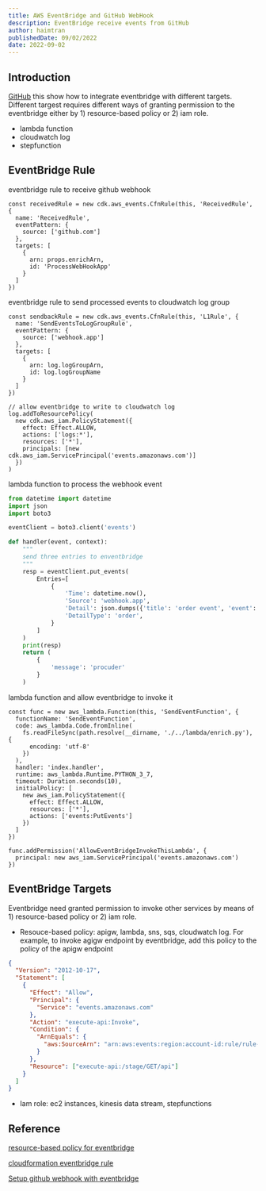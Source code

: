 ```yaml
---
title: AWS EventBridge and GitHub WebHook
description: EventBridge receive events from GitHub
author: haimtran
publishedDate: 09/02/2022
date: 2022-09-02
---
```


## Introduction

[GitHub](https://github.com/entest-hai/eventbridge-webhook) this show how to integrate eventbridge with different targets. Different targest requires different ways of granting permission to the eventbridge either by 1) resource-based policy or 2) iam role.

- lambda function
- cloudwatch log
- stepfunction

<LinkedImage
  href="https://youtu.be/tzq96r9CmRg"
  height={400}
  alt="EventBridge GitHub WebHook"
  src="/thumbnail/eventbridge-github.png"
/>

## EventBridge Rule

eventbridge rule to receive github webhook

```tsx
const receivedRule = new cdk.aws_events.CfnRule(this, 'ReceivedRule', {
  name: 'ReceivedRule',
  eventPattern: {
    source: ['github.com']
  },
  targets: [
    {
      arn: props.enrichArn,
      id: 'ProcessWebHookApp'
    }
  ]
})
```

eventbridge rule to send processed events to cloudwatch log group

```tsx
const sendbackRule = new cdk.aws_events.CfnRule(this, 'L1Rule', {
  name: 'SendEventsToLogGroupRule',
  eventPattern: {
    source: ['webhook.app']
  },
  targets: [
    {
      arn: log.logGroupArn,
      id: log.logGroupName
    }
  ]
})

// allow eventbridge to write to cloudwatch log
log.addToResourcePolicy(
  new cdk.aws_iam.PolicyStatement({
    effect: Effect.ALLOW,
    actions: ['logs:*'],
    resources: ['*'],
    principals: [new cdk.aws_iam.ServicePrincipal('events.amazonaws.com')]
  })
)
```

lambda function to process the webhook event

```py
from datetime import datetime
import json
import boto3

eventClient = boto3.client('events')

def handler(event, context):
    """
    send three entries to enventbridge
    """
    resp = eventClient.put_events(
        Entries=[
            {
                'Time': datetime.now(),
                'Source': 'webhook.app',
                'Detail': json.dumps({'title': 'order event', 'event': event}),
                'DetailType': 'order',
            }
        ]
    )
    print(resp)
    return (
        {
            'message': 'procuder'
        }
    )
```

lambda function and allow eventbridge to invoke it

```tsx
const func = new aws_lambda.Function(this, 'SendEventFunction', {
  functionName: 'SendEventFunction',
  code: aws_lambda.Code.fromInline(
    fs.readFileSync(path.resolve(__dirname, './../lambda/enrich.py'), {
      encoding: 'utf-8'
    })
  ),
  handler: 'index.handler',
  runtime: aws_lambda.Runtime.PYTHON_3_7,
  timeout: Duration.seconds(10),
  initialPolicy: [
    new aws_iam.PolicyStatement({
      effect: Effect.ALLOW,
      resources: ['*'],
      actions: ['events:PutEvents']
    })
  ]
})

func.addPermission('AllowEventBridgeInvokeThisLambda', {
  principal: new aws_iam.ServicePrincipal('events.amazonaws.com')
})
```

## EventBridge Targets

Eventbridge need granted permission to invoke other services by means of 1) resource-based policy or 2) iam role.

- Resouce-based policy: apigw, lambda, sns, sqs, cloudwatch log. For example, to invoke agigw endpoint by eventbridge, add this policy to the policy of the apigw endpoint

```json
{
  "Version": "2012-10-17",
  "Statement": [
    {
      "Effect": "Allow",
      "Principal": {
        "Service": "events.amazonaws.com"
      },
      "Action": "execute-api:Invoke",
      "Condition": {
        "ArnEquals": {
          "aws:SourceArn": "arn:aws:events:region:account-id:rule/rule-name"
        }
      },
      "Resource": ["execute-api:/stage/GET/api"]
    }
  ]
}
```

- Iam role: ec2 instances, kinesis data stream, stepfunctions

## Reference

[resource-based policy for eventbridge](https://docs.aws.amazon.com/eventbridge/latest/userguide/eb-use-resource-based.html)

[cloudformation eventbridge rule](https://docs.aws.amazon.com/AWSCloudFormation/latest/UserGuide/aws-resource-events-rule.html)

[Setup github webhook with eventbridge](https://aws.amazon.com/about-aws/whats-new/2022/08/amazon-eventbridge-supports-receiving-events-github-stripe-twilio-using-webhooks/)

